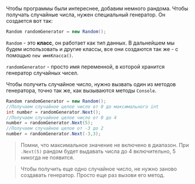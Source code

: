 Чтобы программы были интереснее, добавим немного рандома. Чтобы получать случайные числа, нужен специальный генератор. Он создается вот так:
```csharp
Random randomGenerator = new Random();
```
`Random` - это **класс**, он работает как тип данных. В дальнейшем мы будем использовать и другие классы, все они создаются так же - с помощью `new имяКласса()`.

`randomGenerator` - просто имя переменной, в которой хранится генератор случайных чисел.

Чтобы получить случайное число, нужно вызвать один из методов генератора, точно так же, как вызываются методы `Console`.
```csharp
Random randomGenerator = new Random();
//Получаем случайное целое число от 0 до максимального int
int number = randomGenerator.Next();
//Получаем случайное целое число от 0 до 4 
number = randomGenerator.Next(5);
//Получаем случайное целое от -3 до 2
number = randomGenerator.Next(-3,3);
``` 
>Помни, что максимальное значение не включено в диапазон. При `.Next(5)` рандом будет выдавать числа до 4 включительно, 5 никогда не появится.

> Чтобы получить еще одно случайное число, не нужно заново создавать генератор. Просто еще раз вызови его метод.
